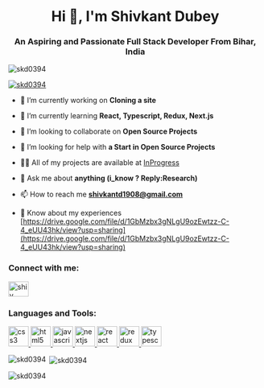 <h1 align="center">Hi 👋, I'm Shivkant Dubey</h1>
<h3 align="center">An Aspiring and Passionate Full Stack Developer From Bihar, India</h3>


<p align="left"> <img src="https://komarev.com/ghpvc/?username=skd0394&label=Profile%20views&color=0e75b6&style=flat" alt="skd0394" /> </p>

<p align="left"> <a href="https://github.com/ryo-ma/github-profile-trophy"><img src="https://github-profile-trophy.vercel.app/?username=skd0394" alt="skd0394" /></a> </p>

- 🔭 I’m currently working on **Cloning a site**

- 🌱 I’m currently learning **React, Typescript, Redux, Next.js**

- 👯 I’m looking to collaborate on **Open Source Projects**

- 🤝 I’m looking for help with **a Start in Open Source Projects**

- 👨‍💻 All of my projects are available at [InProgress](InProgress)

- 💬 Ask me about **anything (i_know ? Reply:Research)**

- 📫 How to reach me **shivkantd1908@gmail.com**

- 📄 Know about my experiences [https://drive.google.com/file/d/1GbMzbx3gNLgU9ozEwtzz-C-4_eUU43hk/view?usp=sharing](https://drive.google.com/file/d/1GbMzbx3gNLgU9ozEwtzz-C-4_eUU43hk/view?usp=sharing)

<h3 align="left">Connect with me:</h3>
<p align="left">
<a href="https://linkedin.com/in/shiv kant dubey" target="blank"><img align="center" src="https://encrypted-tbn0.gstatic.com/images?q=tbn:ANd9GcTFeoFoAKYj9XL4Lp0cuUsR9MjuHeeC1xyw4DbEc2-yHxIvbK_hxBDpiQqAMlueYAWGl9U&usqp=CAU" alt="shiv kant dubey" height="30" width="40" /></a>
</p>

<h3 align="left">Languages and Tools:</h3>
<p align="left"> <a href="https://www.w3schools.com/css/" target="_blank" rel="noreferrer"> <img src="https://img.icons8.com/stickers/1x/css3.png" alt="css3" width="40" height="40"/> </a> <a href="https://www.w3.org/html/" target="_blank" rel="noreferrer"> <img src="https://img.icons8.com/external-justicon-lineal-color-justicon/1x/external-html-responsive-web-design-justicon-lineal-color-justicon.png" alt="html5" width="40" height="40"/> </a> <a href="https://developer.mozilla.org/en-US/docs/Web/JavaScript" target="_blank" rel="noreferrer"> <img src="https://img.icons8.com/arcade/256/javascript.png" alt="javascript" width="40" height="40"/> </a> <a href="https://nextjs.org/" target="_blank" rel="noreferrer"> <img src="https://t4.ftcdn.net/jpg/02/73/23/45/240_F_273234523_E01jxIZVTzObdHWeefGKhSHSelDhKJ9O.jpg" alt="nextjs" width="40" height="40"/> </a> <a href="https://reactjs.org/" target="_blank" rel="noreferrer"> <img src="https://img.icons8.com/clouds/1x/react.png" alt="react" width="40" height="40"/> </a> <a href="https://redux.js.org" target="_blank" rel="noreferrer"> <img src="https://img.icons8.com/color/1x/redux.png" alt="redux" width="40" height="40"/> </a> <a href="https://www.typescriptlang.org/" target="_blank" rel="noreferrer"> <img src="https://img.icons8.com/fluency/1x/typescript.png" alt="typescript" width="40" height="40"/> </a> </p>

<p><img align="left" src="https://github-readme-stats.vercel.app/api/top-langs?username=skd0394&show_icons=true&locale=en&layout=compact" alt="skd0394" /></p>

<p>&nbsp;<img align="center" src="https://github-readme-stats.vercel.app/api?username=skd0394&show_icons=true&locale=en" alt="skd0394" /></p>

<p><img align="center" src="https://github-readme-streak-stats.herokuapp.com/?user=skd0394&" alt="skd0394" /></p>
